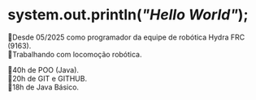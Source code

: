 # system.out.println(*"Hello World"*);
:red_circle:Desde 05/2025 como programador da equipe de robótica Hydra FRC (9163).  
:red_circle:Trabalhando com locomoção robótica.

:book:40h de POO (Java).  
:book:20h de GIT e GITHUB.   
:book:18h de Java Básico.
